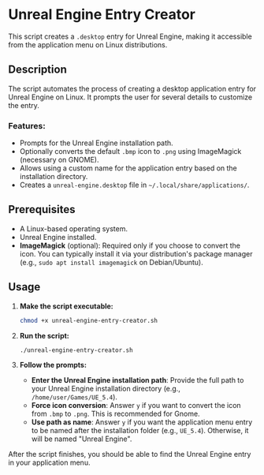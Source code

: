 # Unreal Engine Entry Creator

This script creates a `.desktop` entry for Unreal Engine, making it accessible from the application menu on Linux distributions.

## Description

The script automates the process of creating a desktop application entry for Unreal Engine on Linux. It prompts the user for several details to customize the entry.

### Features:

-   Prompts for the Unreal Engine installation path.
-   Optionally converts the default `.bmp` icon to `.png` using ImageMagick (necessary on GNOME).
-   Allows using a custom name for the application entry based on the installation directory.
-   Creates a `unreal-engine.desktop` file in `~/.local/share/applications/`.

## Prerequisites

-   A Linux-based operating system.
-   Unreal Engine installed.
-   **ImageMagick** (optional): Required only if you choose to convert the icon. You can typically install it via your distribution's package manager (e.g., `sudo apt install imagemagick` on Debian/Ubuntu).

## Usage

1.  **Make the script executable:**
    ```bash
    chmod +x unreal-engine-entry-creator.sh
    ```

2.  **Run the script:**
    ```bash
    ./unreal-engine-entry-creator.sh
    ```

3.  **Follow the prompts:**
    -   **Enter the Unreal Engine installation path**: Provide the full path to your Unreal Engine installation directory (e.g., `/home/user/Games/UE_5.4`).
    -   **Force icon conversion**: Answer `y` if you want to convert the icon from `.bmp` to `.png`. This is recommended for Gnome.
    -   **Use path as name**: Answer `y` if you want the application menu entry to be named after the installation folder (e.g., `UE_5.4`). Otherwise, it will be named "Unreal Engine".

After the script finishes, you should be able to find the Unreal Engine entry in your application menu.


